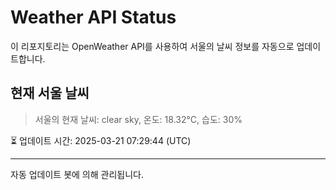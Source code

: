 
# Weather API Status

이 리포지토리는 OpenWeather API를 사용하여 서울의 날씨 정보를 자동으로 업데이트합니다.

## 현재 서울 날씨
> 서울의 현재 날씨: clear sky, 온도: 18.32°C, 습도: 30%

⏳ 업데이트 시간: 2025-03-21 07:29:44 (UTC)

---
자동 업데이트 봇에 의해 관리됩니다.
